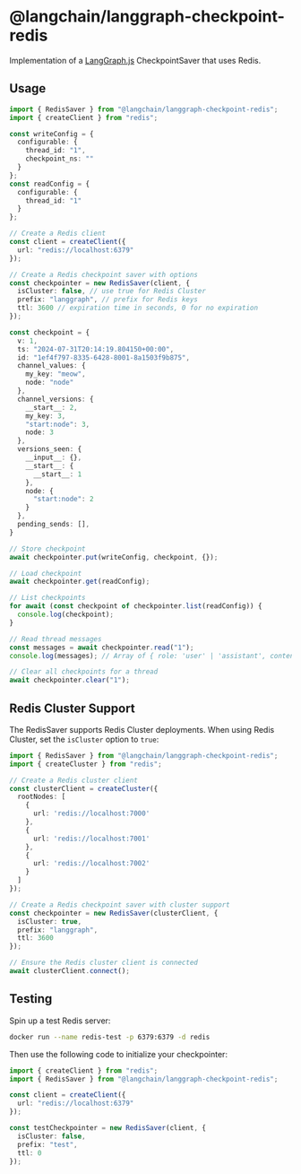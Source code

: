 # @langchain/langgraph-checkpoint-redis

Implementation of a [LangGraph.js](https://github.com/langchain-ai/langgraphjs) CheckpointSaver that uses Redis.

## Usage

```ts
import { RedisSaver } from "@langchain/langgraph-checkpoint-redis";
import { createClient } from "redis";

const writeConfig = {
  configurable: {
    thread_id: "1",
    checkpoint_ns: ""
  }
};
const readConfig = {
  configurable: {
    thread_id: "1"
  }
};

// Create a Redis client
const client = createClient({
  url: "redis://localhost:6379"
});

// Create a Redis checkpoint saver with options
const checkpointer = new RedisSaver(client, {
  isCluster: false, // use true for Redis Cluster
  prefix: "langgraph", // prefix for Redis keys
  ttl: 3600 // expiration time in seconds, 0 for no expiration
});

const checkpoint = {
  v: 1,
  ts: "2024-07-31T20:14:19.804150+00:00",
  id: "1ef4f797-8335-6428-8001-8a1503f9b875",
  channel_values: {
    my_key: "meow",
    node: "node"
  },
  channel_versions: {
    __start__: 2,
    my_key: 3,
    "start:node": 3,
    node: 3
  },
  versions_seen: {
    __input__: {},
    __start__: {
      __start__: 1
    },
    node: {
      "start:node": 2
    }
  },
  pending_sends: [],
}

// Store checkpoint
await checkpointer.put(writeConfig, checkpoint, {});

// Load checkpoint
await checkpointer.get(readConfig);

// List checkpoints
for await (const checkpoint of checkpointer.list(readConfig)) {
  console.log(checkpoint);
}

// Read thread messages
const messages = await checkpointer.read("1");
console.log(messages); // Array of { role: 'user' | 'assistant', content: string }

// Clear all checkpoints for a thread
await checkpointer.clear("1");
```

## Redis Cluster Support

The RedisSaver supports Redis Cluster deployments. When using Redis Cluster, set the `isCluster` option to `true`:

```ts
import { RedisSaver } from "@langchain/langgraph-checkpoint-redis";
import { createCluster } from "redis";

// Create a Redis cluster client
const clusterClient = createCluster({
  rootNodes: [
    {
      url: 'redis://localhost:7000'
    },
    {
      url: 'redis://localhost:7001'
    },
    {
      url: 'redis://localhost:7002'
    }
  ]
});

// Create a Redis checkpoint saver with cluster support
const checkpointer = new RedisSaver(clusterClient, {
  isCluster: true,
  prefix: "langgraph",
  ttl: 3600
});

// Ensure the Redis cluster client is connected
await clusterClient.connect();
```

## Testing

Spin up a test Redis server:

```bash
docker run --name redis-test -p 6379:6379 -d redis
```

Then use the following code to initialize your checkpointer:

```ts
import { createClient } from "redis";
import { RedisSaver } from "@langchain/langgraph-checkpoint-redis";

const client = createClient({
  url: "redis://localhost:6379"
});

const testCheckpointer = new RedisSaver(client, {
  isCluster: false,
  prefix: "test",
  ttl: 0
});

```
